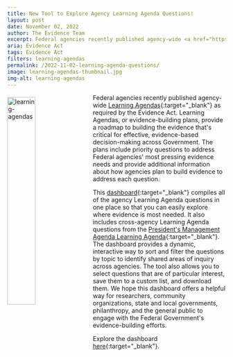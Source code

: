 ```yaml
---
title: New Tool to Explore Agency Learning Agenda Questions!
layout: post
date: November 02, 2022
author: The Evidence Team
excerpt: Federal agencies recently published agency-wide <a href="https://www.evaluation.gov/evidence-plans/learning-agenda/" target="_blank">Learning Agendas</a> as required by the Evidence Act. Learning Agendas, or evidence-building plans, provide a roadmap to building the evidence that's critical for effective, evidence-based decision-making across Government.
aria: Evidence Act
tags: Evidence Act
filters: learning-agendas
permalink: /2022-11-02-learning-agenda-questions/
image: learning-agendas-thumbnail.jpg
img-alt: learning-agendas
---
```


<img src="{{site.baseurl}}/assets/images/blog/learning-agenda.jpg" alt="learning-agendas" style="float:left; width:36%; height:35%; margin-right:1rem; margin-top:0.4rem">

Federal agencies recently published agency-wide [Learning Agendas](https://www.evaluation.gov/evidence-plans/learning-agenda/){:target="_blank"} as required by the Evidence Act. Learning Agendas, or evidence-building plans, provide a roadmap to building the evidence that's critical for effective, evidence-based decision-making across Government. The plans include priority questions to address Federal agencies' most pressing evidence needs and provide additional information about how agencies plan to build evidence to address each question.

This [dashboard](https://www.evaluation.gov/learning-agenda-questions-dashboard/){:target="_blank"} compiles all of the agency Learning Agenda questions in one place so that you can easily explore where evidence is most needed. It also includes cross-agency Learning Agenda questions from the [President's Management Agenda Learning Agenda](https://www.performance.gov/pma/learning-agenda/){:target="_blank"}. The dashboard provides a dynamic, interactive way to sort and filter the questions by topic to identify shared areas of inquiry across agencies. The tool also allows you to select questions that are of particular interest, save them to a custom list, and download them.  We hope this dashboard offers a helpful way for researchers, community organizations, state and local governments, philanthropy, and the general public to engage with the Federal Government's evidence-building efforts. 

Explore the dashboard [here](https://www.evaluation.gov/learning-agenda-questions-dashboard/){:target="_blank"}.